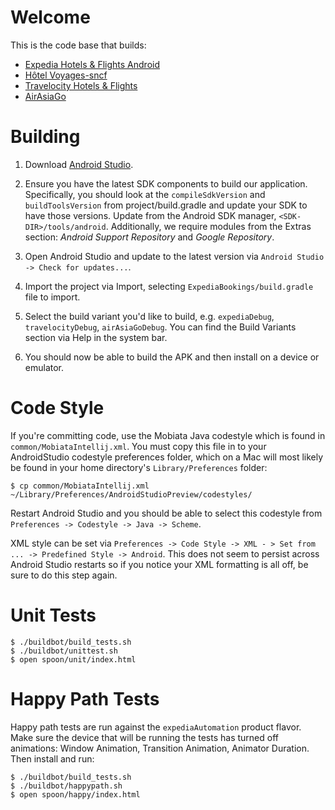 Welcome
=======

This is the code base that builds:

 * [Expedia Hotels & Flights Android](https://play.google.com/store/apps/details?id=com.expedia.bookings)
 * [Hôtel Voyages-sncf](https://play.google.com/store/apps/details?id=com.expedia.bookings.vsc)
 * [Travelocity Hotels & Flights](https://play.google.com/store/apps/details?id=com.travelocity.android)
 * [AirAsiaGo](https://play.google.com/store/apps/details?id=com.airasiago.android)

Building
========

1. Download [Android Studio](http://developer.android.com/sdk/installing/studio.html).

2. Ensure you have the latest SDK components to build our application. Specifically, you should look at the
`compileSdkVersion` and `buildToolsVersion` from project/build.gradle and update your SDK to have those versions.
Update from the Android SDK manager, `<SDK-DIR>/tools/android`. Additionally, we require modules from the Extras
section: *Android Support Repository* and *Google Repository*.

3. Open Android Studio and update to the latest version via `Android Studio -> Check for updates...`.

4. Import the project via Import, selecting `ExpediaBookings/build.gradle` file to import.

5. Select the build variant you'd like to build, e.g. `expediaDebug`, `travelocityDebug`, `airAsiaGoDebug`. You can find
the Build Variants section via Help in the system bar.

6. You should now be able to build the APK and then install on a device or emulator.

Code Style
==========

If you're committing code, use the Mobiata Java codestyle which is found in `common/MobiataIntellij.xml`. You
must copy this file in to your AndroidStudio codestyle preferences folder, which on a Mac will most likely be
found in your home directory's `Library/Preferences` folder:

    $ cp common/MobiataIntellij.xml ~/Library/Preferences/AndroidStudioPreview/codestyles/

Restart Android Studio and you should be able to select this codestyle from `Preferences -> Codestyle -> Java -> Scheme`.

XML style can be set via `Preferences -> Code Style -> XML - > Set from ... -> Predefined Style -> Android`. This
does not seem to persist across Android Studio restarts so if you notice your XML formatting is all off, be sure to
do this step again.

Unit Tests
==========

    $ ./buildbot/build_tests.sh
    $ ./buildbot/unittest.sh
    $ open spoon/unit/index.html

Happy Path Tests
================

Happy path tests are run against the `expediaAutomation` product flavor. Make sure the device that will be running
the tests has turned off animations: Window Animation, Transition Animation, Animator Duration. Then install and run:

    $ ./buildbot/build_tests.sh
    $ ./buildbot/happypath.sh
    $ open spoon/happy/index.html


